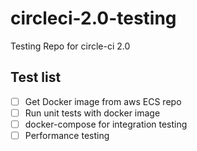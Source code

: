 # circleci-2.0-testing
Testing Repo for circle-ci 2.0


## Test list
- [ ] Get Docker image from aws ECS repo
- [ ] Run unit tests with docker image
- [ ] docker-compose for integration testing
- [ ] Performance testing
